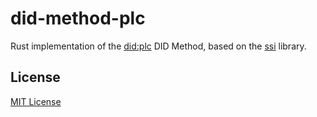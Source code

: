 # did-method-plc

Rust implementation of the [did:plc][] DID Method, based on the [ssi][] library.

## License

[MIT License](https://opensource.org/license/mit)

[did:plc]: https://github.com/did-method-plc/did-method-plc#did-plc-method-didplc
[ssi]: https://github.com/spruceid/ssi/